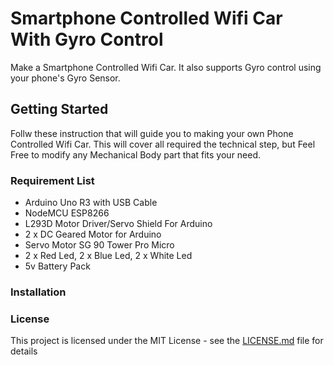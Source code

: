 # Smartphone Controlled Wifi Car With Gyro Control
 Make a Smartphone Controlled Wifi Car. It also supports Gyro control using your phone's Gyro Sensor.

## Getting Started
Follw these instruction that will guide you to making your own Phone Controlled Wifi Car. This will cover all required the technical step,  but Feel Free to modify any Mechanical Body part that fits your need.

### Requirement List
- Arduino Uno R3 with USB Cable
- NodeMCU ESP8266
- L293D Motor Driver/Servo Shield For Arduino
- 2 x DC Geared Motor for Arduino
- Servo Motor SG 90 Tower Pro Micro
- 2 x Red Led, 2 x Blue Led, 2 x White Led
- 5v Battery Pack

### Installation


### License
This project is licensed under the MIT License - see the [LICENSE.md](LICENSE.md) file for details
